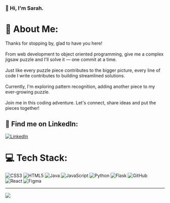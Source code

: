 ### 👋 Hi, I'm Sarah. 

# 🧩 About Me:
Thanks for stopping by, glad to have you here!<br><br>From web development to object oriented programming, give me a complex jigsaw puzzle and I'll solve it — one commit at a time.<br><br>Just like every puzzle piece contributes to the bigger picture, every line of code I write contributes to building streamlined solutions.<br><br>Currently, I'm exploring pattern recognition, adding another piece to my ever-growing puzzle.<br><br>Join me in this coding adventure. Let's connect, share ideas and put the pieces together!<br>


## 🤝 Find me on LinkedIn:
[![LinkedIn](https://img.shields.io/badge/LinkedIn-%230077B5.svg?logo=linkedin&logoColor=white)](https://linkedin.com/in/sarahabellard) 

# 💻 Tech Stack:
![CSS3](https://img.shields.io/badge/css3-%231572B6.svg?style=for-the-badge&logo=css3&logoColor=white) ![HTML5](https://img.shields.io/badge/html5-%23E34F26.svg?style=for-the-badge&logo=html5&logoColor=white) ![Java](https://img.shields.io/badge/java-%23ED8B00.svg?style=for-the-badge&logo=java&logoColor=white) ![JavaScript](https://img.shields.io/badge/javascript-%23323330.svg?style=for-the-badge&logo=javascript&logoColor=%23F7DF1E) ![Python](https://img.shields.io/badge/python-3670A0?style=for-the-badge&logo=python&logoColor=ffdd54) ![Flask](https://img.shields.io/badge/flask-%23000.svg?style=for-the-badge&logo=flask&logoColor=white) ![GitHub](https://img.shields.io/badge/GitHub-%23121011.svg?style=for-the-badge&logo=github&logoColor=white) ![React](https://img.shields.io/badge/react-%2320232a.svg?style=for-the-badge&logo=react&logoColor=%2361DAFB) 	![Figma](https://img.shields.io/badge/figma-%23F24E1E.svg?style=for-the-badge&logo=figma&logoColor=white)

<!-- TO DO: ADD SLIDE PUZZLE -->

---
[![](https://visitcount.itsvg.in/api?id=sarahabellard&icon=0&color=0)](https://visitcount.itsvg.in)

